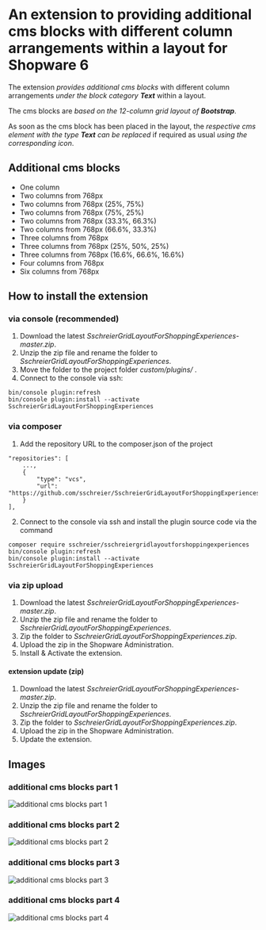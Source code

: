 # An extension to providing additional cms blocks with different column arrangements within a layout for Shopware 6

The extension _provides additional cms blocks_ with different column arrangements _under the block category **Text**_ within a layout. 

The cms blocks are _based on the 12-column grid layout of **Bootstrap**_. 

As soon as the cms block has been placed in the layout, the _respective cms element with the type **Text** can be replaced_ if required as usual _using the corresponding icon_.

## Additional cms blocks
- One column
- Two columns from 768px
- Two columns from 768px (25%, 75%)
- Two columns from 768px (75%, 25%)
- Two columns from 768px (33.3%, 66.3%)
- Two columns from 768px (66.6%, 33.3%)
- Three columns from 768px
- Three columns from 768px (25%, 50%, 25%)
- Three columns from 768px (16.6%, 66.6%, 16.6%)
- Four columns from 768px
- Six columns from 768px

## How to install the extension
### via console (recommended)
1. Download the latest _SschreierGridLayoutForShoppingExperiences-master.zip_.
2. Unzip the zip file and rename the folder to _SschreierGridLayoutForShoppingExperiences_.
3. Move the folder to the project folder _custom/plugins/_ .
4. Connect to the console via ssh:

```
bin/console plugin:refresh
bin/console plugin:install --activate SschreierGridLayoutForShoppingExperiences
```

### via composer
1. Add the repository URL to the composer.json of the project
```
"repositories": [
    ...,
    {
        "type": "vcs",
        "url": "https://github.com/sschreier/SschreierGridLayoutForShoppingExperiences"
    }
],
```

2. Connect to the console via ssh and install the plugin source code via the command
```
composer require sschreier/sschreiergridlayoutforshoppingexperiences
bin/console plugin:refresh
bin/console plugin:install --activate SschreierGridLayoutForShoppingExperiences
```

### via zip upload
1. Download the latest _SschreierGridLayoutForShoppingExperiences-master.zip_.
2. Unzip the zip file and rename the folder to _SschreierGridLayoutForShoppingExperiences_.
3. Zip the folder to _SschreierGridLayoutForShoppingExperiences.zip_.
4. Upload the zip in the Shopware Administration.
5. Install & Activate the extension.

#### extension update (zip)
1. Download the latest _SschreierGridLayoutForShoppingExperiences-master.zip_.
2. Unzip the zip file and rename the folder to _SschreierGridLayoutForShoppingExperiences_.
3. Zip the folder to _SschreierGridLayoutForShoppingExperiences.zip_.
4. Upload the zip in the Shopware Administration.
5. Update the extension.

## Images

###  additional cms blocks part 1

![additional cms blocks part 1](https://www.sebastianschreier.de/plugins/SschreierGridLayoutForShoppingExperiences/SschreierGridLayoutForShoppingExperiences-Image1.jpg)

###  additional cms blocks part 2

![additional cms blocks part 2](https://www.sebastianschreier.de/plugins/SschreierGridLayoutForShoppingExperiences/SschreierGridLayoutForShoppingExperiences-Image2.jpg)

###  additional cms blocks part 3

![additional cms blocks part 3](https://www.sebastianschreier.de/plugins/SschreierGridLayoutForShoppingExperiences/SschreierGridLayoutForShoppingExperiences-Image3.jpg)

###  additional cms blocks part 4

![additional cms blocks part 4](https://www.sebastianschreier.de/plugins/SschreierGridLayoutForShoppingExperiences/SschreierGridLayoutForShoppingExperiences-Image4.jpg)
